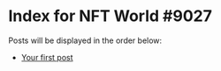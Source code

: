 # Index for NFT World #9027
Posts will be displayed in the order below:

- [Your first post](./001-first.md)


